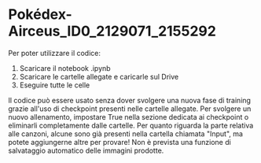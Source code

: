 # Pokédex-Airceus_ID0_2129071_2155292
Per poter utilizzare il codice:
  1. Scaricare il notebook .ipynb
  2. Scaricare le cartelle allegate e caricarle sul Drive
  3. Eseguire tutte le celle

Il codice può essere usato senza dover svolgere una nuova fase di training grazie all'uso di checkpoint presenti nelle cartelle allegate.
Per svolgere un nuovo allenamento, impostare True nella sezione dedicata ai checkpoint o eliminarli completamente dalle cartelle.
Per quanto riguarda la parte relativa alle canzoni, alcune sono già presenti nella cartella chiamata "Input", ma potete aggiungerne altre per provare!
Non è prevista una funzione di salvataggio automatico delle immagini prodotte.
